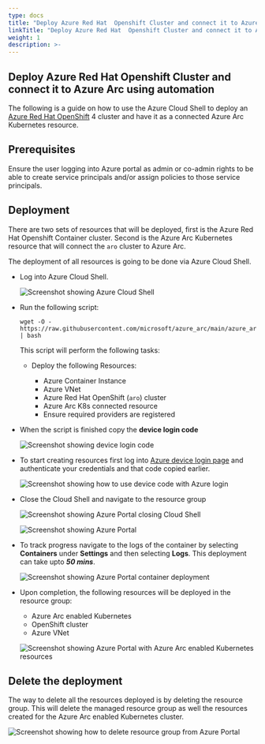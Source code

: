 ```yaml
---
type: docs
title: "Deploy Azure Red Hat  Openshift Cluster and connect it to Azure Arc using automation"
linkTitle: "Deploy Azure Red Hat  Openshift Cluster and connect it to Azure Arc using automation"
weight: 1
description: >-
---
```


## Deploy Azure Red Hat  Openshift Cluster and connect it to Azure Arc using automation

The following is a guide on how to use the Azure Cloud Shell to deploy an [Azure Red Hat OpenShift](https://azure.microsoft.com/en-us/services/openshift/) 4 cluster and have it as a connected Azure Arc Kubernetes resource.

## Prerequisites

Ensure the user logging into Azure portal as admin or co-admin rights to be able to create service principals and/or assign policies to those service principals.

## Deployment

There are two sets of resources that will be deployed, first is the Azure Red Hat Openshift Container cluster. Second is the Azure Arc Kubernetes resource that will connect the ```aro``` cluster to Azure Arc.

The deployment of all resources is going to be done via Azure Cloud Shell.

* Log into Azure Cloud Shell.

  ![Screenshot showing Azure Cloud Shell](./image1.png)

* Run the following script:

  ```console
  wget -O - https://raw.githubusercontent.com/microsoft/azure_arc/main/azure_arc_k8s_jumpstart/aro/run.sh | bash
  ```

  This script will perform the following tasks:

  * Deploy the following Resources:

    * Azure Container Instance
    * Azure VNet
    * Azure Red Hat  OpenShift (```aro```) cluster
    * Azure Arc K8s connected resource
    * Ensure required providers are registered
  
* When the script is finished copy the **device login code**
  
  ![Screenshot showing device login code](./image2.png)
  
* To start creating resources first log into [Azure device login page](https://microsoft.com/devicelogin) and authenticate your credentials and that code copied earlier.
  
  ![Screenshot showing how to use device code with Azure login](./image3.png)

* Close the Cloud Shell and navigate to the resource group

  ![Screenshot showing Azure Portal closing Cloud Shell](./image4.png)

  ![Screenshot showing Azure Portal](./image5.png)

* To track progress navigate to the logs of the container by selecting **Containers** under **Settings** and then selecting **Logs**. This deployment can take upto ***50 mins***.

  ![Screenshot showing Azure Portal container deployment](./image6.png)

* Upon completion, the following resources will be deployed in the resource group:

  * Azure Arc enabled Kubernetes
  * OpenShift cluster
  * Azure VNet

  ![Screenshot showing Azure Portal with Azure Arc enabled Kubernetes resources](./image7.png)

## Delete the deployment

The way to delete all the resources deployed is by deleting the resource group. This will delete the managed resource group as well the resources created for the Azure Arc enabled Kubernetes cluster.

![Screenshot showing how to delete resource group from Azure Portal](./image8.png)
